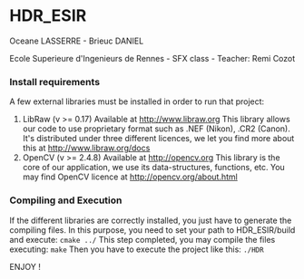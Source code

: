 # HDR_ESIR

Oceane LASSERRE - Brieuc DANIEL

Ecole Superieure d'Ingenieurs de Rennes - SFX class - Teacher: Remi Cozot


### Install requirements

A few external libraries must be installed in order to run that project:

1. LibRaw (v >= 0.17)
Available at http://www.libraw.org
This library allows our code to use proprietary format such as .NEF (Nikon), .CR2 (Canon).
It's distributed under three different licences, we let you find more about this at http://www.libraw.org/docs
2. OpenCV (v >= 2.4.8)
Available at http://opencv.org
This library is the core of our application, we use its data-structures, functions, etc.
You may find OpenCV licence at http://opencv.org/about.html

### Compiling and Execution

If the different libraries are correctly installed, you just have to generate the compiling files. In this purpose, you need to set your path to HDR_ESIR/build and execute:
`cmake ../`
This step completed, you may compile the files executing:
`make`
Then you have to execute the project like this:
`./HDR`

ENJOY !
